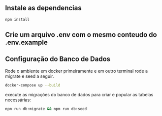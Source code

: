 ## Instale as dependencias

```bash
npm install
```

## Crie um arquivo .env com o mesmo conteudo do .env.example

## Configuração do Banco de Dados

Rode o ambiente em docker primeiramente e em outro terminal rode a migrate e seed a seguir.

```bash
docker-compose up --build
```

execute as migrações do banco de dados para criar e popular as tabelas necessárias:

```bash
npm run db:migrate && npm run db:seed
```
